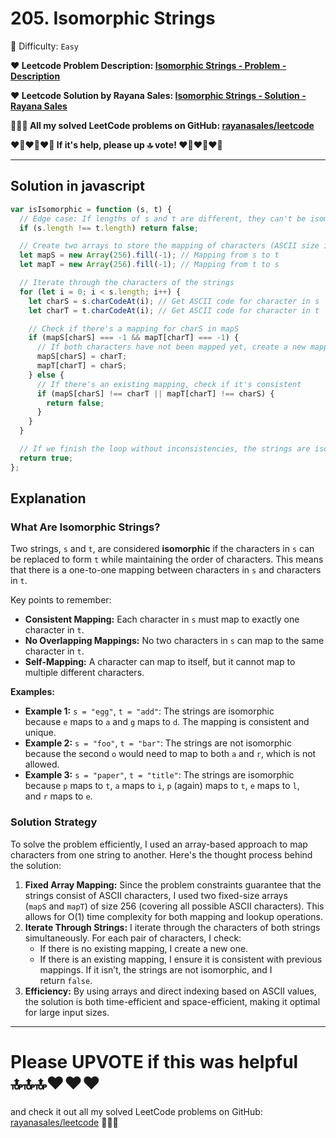 # 205. Isomorphic Strings

🌱 Difficulty: `Easy`

**❤️ Leetcode Problem Description: [Isomorphic Strings - Problem - Description](https://leetcode.com/problems/isomorphic-strings/description/)**

**❤️ Leetcode Solution by Rayana Sales: [Isomorphic Strings - Solution - Rayana Sales](https://leetcode.com/problems/isomorphic-strings/solutions/5681990/runtime-48ms-beats-98-03-javascript-solution-explanation/)**

**💁🏻‍♀️ All my solved LeetCode problems on GitHub: [rayanasales/leetcode](https://github.com/rayanasales/leetcode)**

**❤️‍🔥❤️‍🔥❤️‍🔥 If it's help, please up 🔝 vote! ❤️‍🔥❤️‍🔥❤️‍🔥**

---

## Solution in javascript

```js
var isIsomorphic = function (s, t) {
  // Edge case: If lengths of s and t are different, they can't be isomorphic
  if (s.length !== t.length) return false;

  // Create two arrays to store the mapping of characters (ASCII size is 256)
  let mapS = new Array(256).fill(-1); // Mapping from s to t
  let mapT = new Array(256).fill(-1); // Mapping from t to s

  // Iterate through the characters of the strings
  for (let i = 0; i < s.length; i++) {
    let charS = s.charCodeAt(i); // Get ASCII code for character in s
    let charT = t.charCodeAt(i); // Get ASCII code for character in t

    // Check if there's a mapping for charS in mapS
    if (mapS[charS] === -1 && mapT[charT] === -1) {
      // If both characters have not been mapped yet, create a new mapping
      mapS[charS] = charT;
      mapT[charT] = charS;
    } else {
      // If there's an existing mapping, check if it's consistent
      if (mapS[charS] !== charT || mapT[charT] !== charS) {
        return false;
      }
    }
  }

  // If we finish the loop without inconsistencies, the strings are isomorphic
  return true;
};
```

## Explanation

### **What Are Isomorphic Strings?**

Two strings, `s` and `t`, are considered **isomorphic** if the characters in `s` can be replaced to form `t` while maintaining the order of characters. This means that there is a one-to-one mapping between characters in `s` and characters in `t`.

Key points to remember:

- **Consistent Mapping:** Each character in `s` must map to exactly one character in `t`.
- **No Overlapping Mappings:** No two characters in `s` can map to the same character in `t`.
- **Self-Mapping:** A character can map to itself, but it cannot map to multiple different characters.

**Examples:**

- **Example 1:** `s = "egg"`, `t = "add"`: The strings are isomorphic because `e` maps to `a` and `g` maps to `d`. The mapping is consistent and unique.
- **Example 2:** `s = "foo"`, `t = "bar"`: The strings are not isomorphic because the second `o` would need to map to both `a` and `r`, which is not allowed.
- **Example 3:** `s = "paper"`, `t = "title"`: The strings are isomorphic because `p` maps to `t`, `a` maps to `i`, `p` (again) maps to `t`, `e` maps to `l`, and `r` maps to `e`.

### **Solution Strategy**

To solve the problem efficiently, I used an array-based approach to map characters from one string to another. Here's the thought process behind the solution:

1. **Fixed Array Mapping:** Since the problem constraints guarantee that the strings consist of ASCII characters, I used two fixed-size arrays (`mapS` and `mapT`) of size 256 (covering all possible ASCII characters). This allows for O(1) time complexity for both mapping and lookup operations.
2. **Iterate Through Strings:** I iterate through the characters of both strings simultaneously. For each pair of characters, I check:
   - If there is no existing mapping, I create a new one.
   - If there is an existing mapping, I ensure it is consistent with previous mappings. If it isn’t, the strings are not isomorphic, and I return `false`.
3. **Efficiency:** By using arrays and direct indexing based on ASCII values, the solution is both time-efficient and space-efficient, making it optimal for large input sizes.

---

# Please UPVOTE if this was helpful 🔝🔝🔝❤️❤️❤️

and check it out all my solved LeetCode problems on GitHub: [rayanasales/leetcode](https://github.com/rayanasales/leetcode) 🤙😚🤘
